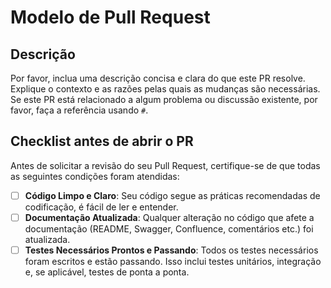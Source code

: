 # Modelo de Pull Request

## Descrição

Por favor, inclua uma descrição concisa e clara do que este PR resolve. Explique o contexto e as razões pelas quais as mudanças são necessárias. Se este PR está relacionado a algum problema ou discussão existente, por favor, faça a referência usando `#`.

## Checklist antes de abrir o PR

Antes de solicitar a revisão do seu Pull Request, certifique-se de que todas as seguintes condições foram atendidas:

- [ ] **Código Limpo e Claro**: Seu código segue as práticas recomendadas de codificação, é fácil de ler e entender.
- [ ] **Documentação Atualizada**: Qualquer alteração no código que afete a documentação (README, Swagger, Confluence, comentários etc.) foi atualizada.
- [ ] **Testes Necessários Prontos e Passando**: Todos os testes necessários foram escritos e estão passando. Isso inclui testes unitários, integração e, se aplicável, testes de ponta a ponta.
